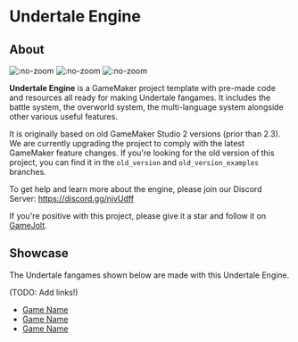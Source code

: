 # Undertale Engine

## About
![](https://img.shields.io/github/release-pre/TML233/undertale_engine.svg?style=flat-square ":no-zoom")
![](https://img.shields.io/github/stars/TML233/undertale_engine.svg?style=flat-square ":no-zoom")
![](https://img.shields.io/github/license/TML233/undertale_engine.svg?style=flat-square ":no-zoom")

**Undertale Engine** is a GameMaker project template with pre-made code and resources all ready for making Undertale fangames.
It includes the battle system, the overworld system, the multi-language system alongside other various useful features.

It is originally based on old GameMaker Studio 2 versions (prior than 2.3).
We are currently upgrading the project to comply with the latest GameMaker feature changes. If you're looking for the old version of this project, you can find it in the `old_version` and `old_version_examples` branches.

To get help and learn more about the engine, please join our Discord Server: https://discord.gg/njvUdff

If you're positive with this project, please give it a star and follow it on [GameJolt](https://gamejolt.com/games/undertale_engine/378055).


## Showcase
The Undertale fangames shown below are made with this Undertale Engine.

(TODO: Add links!)

* [Game Name](https://example.com) 
* [Game Name](https://example.com) 
* [Game Name](https://example.com) 